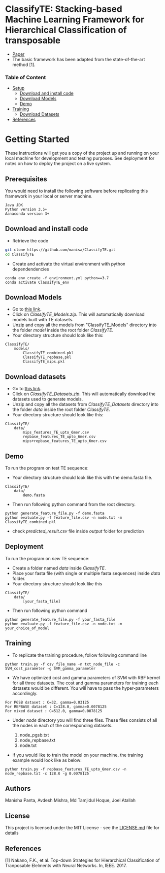 # ClassifyTE: Stacking-based Machine Learning Framework for Hierarchical Classification of transposable 

- [Paper](https://arxiv.org/abs/1907.01674)
- The basic framework has been adapted from the state-of-the-art method [1].

### Table of Content
- [Setup](#getting-started)
	- [Download and install code](#download-and-install-code)
	- [Download Models](#download-models)
	- [Demo](#demo)
- [Training](#training)
	- [Download Datasets](#download-datasets)
- [References](#references)


# Getting Started

These instructions will get you a copy of the project up and running on your local machine for development and testing purposes. See deployment for notes on how to deploy the project on a live system.

## Prerequisites

You would need to install the following software before replicating this framework in your local or server machine.

```
Java JDK
Python version 3.5+
Aanaconda version 3+
```

## Download and install code
- Retrieve the code
```sh
git clone https://github.com/manisa/ClassifyTE.git
cd ClassifyTE
```

- Create and activate the virtual environment with python dependendencies
```
conda env create -f environment.yml python==3.7
conda activate ClassifyTE_env
```


## Download Models
- Go to [this link](https://drive.google.com/file/d/1fwlAJOXQneXu4OMNVQhT17lpfmvvyYuU/view?usp=sharing).
- Click on *ClassifyTE_Models.zip*. This will automatically download models built with TE datasets.
- Unzip and copy all the models from "ClassifyTE_Models" directory into the folder *model* inside the root folder *ClassifyTE*.
- Your directory structure should look like this:

```
ClassifyTE/
	models/
		ClassifyTE_combined.pkl
		ClassifyTE_repbase.pkl
		ClassifyTE_mips.pkl
```

## Download datasets
- Go to [this link](https://drive.google.com/file/d/1vZKPjug1LsH75a7JdKKMi10ECTjUIwAm/view?usp=sharing).
- Click on *ClassifyTE_Datasets.zip*. This will automatically download the datasets used to generate models.
- Unzip and copy all the datasets from *ClassifyTE_Datasets* directory into the folder *data* inside the root folder *ClassifyTE*.
- Your directory structure should look like this:

```
ClassifyTE/
	data/
		mips_features_TE_upto_6mer.csv
		repbase_features_TE_upto_6mer.csv
		mips+repbase_features_TE_upto_6mer.csv
```
## Demo
To run the program on test TE sequence:
- Your directory structure should look like this with the demo.fasta file.

```
ClassifyTE/
	data/
		demo.fasta
```
- Then run following python command from the root directory.
```
python generate_feature_file.py -f demo.fasta
python evaluate.py -f feature_file.csv -n node.txt -m ClassifyTE_combined.pkl
```
- check *predicted_result.csv* file inside *output* folder for prediction 

## Deployment
To run the program on *new* TE sequence:
- Create a folder named *data* inside *ClassifyTE*.
- Place your fasta file (with single or multiple fasta sequences) inside *data* folder.
- Your directory structure should look like this

```
ClassifyTE/
	data/
		[your_fasta_file]
```
- Then run following python command
```
python generate_feature_file.py -f your_fasta_file
python evaluate.py -f feature_file.csv -n node.txt -m your_choice_of_model
```

## Training
- To replicate the training procedure, follow following command line
```
python train.py -f csv_file_name -n txt_node_file -c SVM_cost_parameter -g SVM_gamma_parameter
```
- We have optimized cost and gamma parameters of SVM with RBF kernel for all three datasets. The cost and gamma parameters for training each datasets would be different. You will have to pass the hyper-parameters accordingly. 
```
For PGSB dataset : C=32, gamma=0.03125
For REPBASE dataset : C=128.0, gamma=0.0078125
For mixed dataset : C=512.0, gamma=0.0078125
```
- Under *node* directory you will find three files. These files consists of all the nodes in each of the corresponding datasets. 
	1.	node_pgsb.txt 
	2.	node_repbase.txt
	3.	node.txt

- If you would like to train the model on your machine, the training example would look like as below:
```
python train.py -f repbase_features_TE_upto_6mer.csv -n node_repbase.txt -c 128.0 -g 0.0078125
```

## Authors
Manisha Panta, Avdesh Mishra, Md Tamjidul Hoque, Joel Atallah
## License

This project is licensed under the MIT License - see the [LICENSE.md](LICENSE.md) file for details

## References
[1] Nakano, F.K., et al. Top-down Strategies for Hierarchical Classification of Tranposable Elelments with Neural Networks. In, IEEE. 2017.

